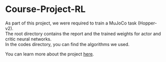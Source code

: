 # Course-Project-RL

As part of this project, we were required to train a MuJoCo task (Hopper-v2).\
The root directory contains the report and the trained weights for actor and critic neural networks.\
In the codes directory, you can find the algorithms we used.


You can learn more about the project [here](https://drive.google.com/drive/folders/1K-h6Q7dZRGIQyuEEJgsTZD4OTW5iC5-k?usp=sharing).
